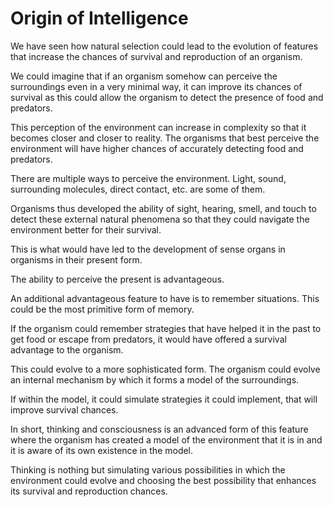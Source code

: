 # Origin of Intelligence

We have seen how natural selection could lead to the evolution of features that increase the chances of survival and reproduction of an organism.

We could imagine that if an organism somehow can perceive the surroundings even in a very minimal way, it can improve its chances of survival as this could allow the organism to detect the presence of food and predators.

This perception of the environment can increase in complexity so that it becomes closer and closer to reality. The organisms that best perceive the environment will have higher chances of accurately detecting food and predators.

There are multiple ways to perceive the environment. Light, sound, surrounding molecules, direct contact, etc. are some of them.

Organisms thus developed the ability of sight, hearing, smell, and touch to detect these external natural phenomena so that they could navigate the environment better for their survival.

This is what would have led to the development of sense organs in organisms in their present form.

The ability to perceive the present is advantageous.

An additional advantageous feature to have is to remember situations. This could be the most primitive form of memory.

If the organism could remember strategies that have helped it in the past to get food or escape from predators, it would have offered a survival advantage to the organism.

This could evolve to a more sophisticated form. The organism could evolve an internal mechanism by which it forms a model of the surroundings.

If within the model, it could simulate strategies it could implement, that will improve survival chances.

In short, thinking and consciousness is an advanced form of this feature where the organism has created a model of the environment that it is in and it is aware of its own existence in the model.

Thinking is nothing but simulating various possibilities in which the environment could evolve and choosing the best possibility that enhances its survival and reproduction chances.
